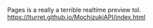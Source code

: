 Pages is a really a terrible realtime preview tol.
https://lturret.github.io/MochizukiAPI/index.html

